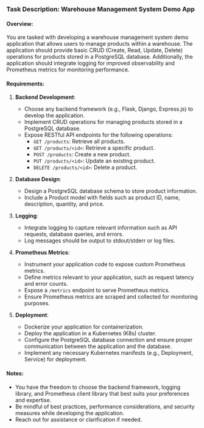 ### Task Description: Warehouse Management System Demo App

#### Overview:
You are tasked with developing a warehouse management system demo application that allows users to manage products within a warehouse. The application should provide basic CRUD (Create, Read, Update, Delete) operations for products stored in a PostgreSQL database. Additionally, the application should integrate logging for improved observability and Prometheus metrics for monitoring performance.

#### Requirements:
1. **Backend Development**:
   - Choose any backend framework (e.g., Flask, Django, Express.js) to develop the application.
   - Implement CRUD operations for managing products stored in a PostgreSQL database.
   - Expose RESTful API endpoints for the following operations:
     - `GET /products`: Retrieve all products.
     - `GET /products/<id>`: Retrieve a specific product.
     - `POST /products`: Create a new product.
     - `PUT /products/<id>`: Update an existing product.
     - `DELETE /products/<id>`: Delete a product.

2. **Database Design**:
   - Design a PostgreSQL database schema to store product information.
   - Include a Product model with fields such as product ID, name, description, quantity, and price.

3. **Logging**:
   - Integrate logging to capture relevant information such as API requests, database queries, and errors.
   - Log messages should be output to stdout/stderr or log files.

4. **Prometheus Metrics**:
   - Instrument your application code to expose custom Prometheus metrics.
   - Define metrics relevant to your application, such as request latency and error counts.
   - Expose a `/metrics` endpoint to serve Prometheus metrics.
   - Ensure Prometheus metrics are scraped and collected for monitoring purposes.

5. **Deployment**:
   - Dockerize your application for containerization.
   - Deploy the application in a Kubernetes (K8s) cluster.
   - Configure the PostgreSQL database connection and ensure proper communication between the application and the database.
   - Implement any necessary Kubernetes manifests (e.g., Deployment, Service) for deployment.

#### Notes:
- You have the freedom to choose the backend framework, logging library, and Prometheus client library that best suits your preferences and expertise.
- Be mindful of best practices, performance considerations, and security measures while developing the application.
- Reach out for assistance or clarification if needed.
